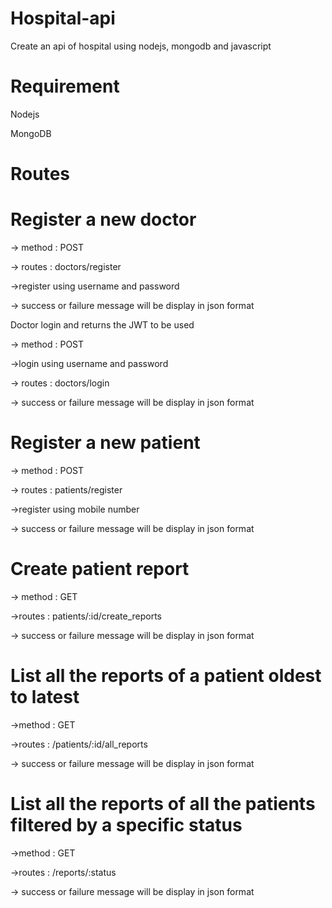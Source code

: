 # Hospital-api
  Create an api of hospital using nodejs, mongodb and javascript
  
# Requirement

  Nodejs
  
  MongoDB
  
# Routes

  # Register a new doctor
  
  -> method : POST
  
  -> routes : doctors/register
  
  ->register using username and password
  
  -> success or failure message will be display in json format
  
  Doctor login and returns the JWT to be used
  
  -> method : POST
  
  ->login using username and password
  
  -> routes : doctors/login
  
  -> success or failure message will be display in json format
  
  # Register a new patient 
  
  -> method : POST
  
  -> routes : patients/register
  
  ->register using mobile number
  
  -> success or failure message will be display in json format
  
  # Create patient report
  
  -> method : GET
  
  ->routes : patients/:id/create_reports
  
  -> success or failure message will be display in json format
  
  # List all the reports of a patient oldest to latest
  
  ->method : GET
  
  ->routes : /patients/:id/all_reports
  
  -> success or failure message will be display in json format
  
  # List all the reports of all the patients filtered by a specific status
  
  ->method : GET
  
  ->routes : /reports/:status
  
  -> success or failure message will be display in json format
  
  
  
  
  
  
  
  
  
  
  
  
